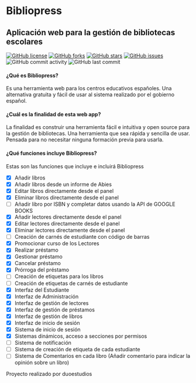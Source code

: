 # Bibliopress
## Aplicación web para la gestión de bibliotecas escolares
[![GitHub license](https://img.shields.io/github/license/duoestudios/bibliopress)](https://github.com/duoestudios/bibliopress/blob/master/LICENSE)  [![GitHub forks](https://img.shields.io/github/forks/duoestudios/bibliopress)](https://github.com/duoestudios/bibliopress/network)  [![GitHub stars](https://img.shields.io/github/stars/duoestudios/bibliopress)](https://github.com/duoestudios/bibliopress/stargazers)  [![GitHub issues](https://img.shields.io/github/issues/duoestudios/bibliopress)](https://github.com/duoestudios/bibliopress/issues)  ![GitHub commit activity](https://img.shields.io/github/commit-activity/m/duoestudios/bibliopress)  ![GitHub last commit](https://img.shields.io/github/last-commit/duoestudios/bibliopress)
#### ¿Qué es Bibliopress?
Es una herramienta web para los centros educativos españoles. Una alternativa gratuita y fácil de usar al sistema realizado por el gobierno español.
#### ¿Cuál es la finalidad de esta web app?
La finalidad es construir una herramienta fácil e intuitiva y open source para la gestión de bibliotecas. Una herramienta que sea rápida y sencilla de usar. Pensada para no necesitar ninguna formación previa para usarla.
#### ¿Qué funciones incluye Bibliopress?
Estas son las funciones que incluye e incluirá Bibliopress
- [x] Añadir libros
- [x] Añadir libros desde un informe de Abies
- [x] Editar libros directamente desde el panel
- [x] Eliminar libros directamente desde el panel
- [ ] Añadir libro por ISBN y completar datos usando la API de GOOGLE BOOKS
- [x] Añadir lectores directamente desde el panel
- [x] Editar lectores directamente desde el panel
- [x] Eliminar lectores directamente desde el panel
- [ ] Creación de carnés de estudiante con código de barras
- [x] Promocionar curso de los Lectores
- [x] Realizar préstamo
- [x] Gestionar préstamo
- [x] Cancelar préstamo
- [x] Prórroga del préstamo
- [ ] Creación de etiquetas para los libros
- [ ] Creación de etiquetas de carnés de estudiante
- [x] Interfaz del Estudiante
- [x] Interfaz de Administración
- [x] Interfaz de gestión de lectores
- [x] Interfaz de gestión de préstamos
- [x] Interfaz de gestión de libros
- [x] Interfaz de inicio de sesión
- [x] Sistema de inicio de sesión
- [x] Sistemas dinámicos, acceso a secciones por permisos
- [ ] Sistema de notificación
- [ ] Sistema de creación de etiqueta de cada estudiante
- [ ] Sistema de Comentarios en cada libro (Añadir comentario para indicar la opinión sobre un libro)

Proyecto realizado por duoestudios
